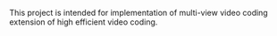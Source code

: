 This project is intended for implementation of multi-view video coding extension of high efficient video coding.